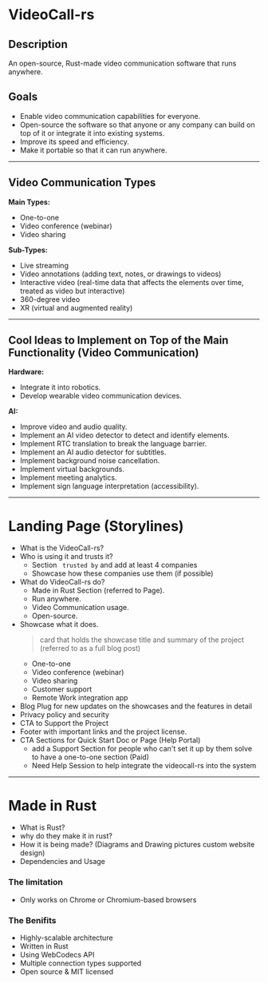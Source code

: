 # VideoCall-rs

## Description

An open-source, Rust-made video communication software that runs anywhere.

## Goals

* Enable video communication capabilities for everyone.
* Open-source the software so that anyone or any company can build on top of it or integrate it into existing systems.
* Improve its speed and efficiency.
* Make it portable so that it can run anywhere.

---

## Video Communication Types

**Main Types:**

* One-to-one
* Video conference (webinar)
* Video sharing

**Sub-Types:**

* Live streaming
* Video annotations (adding text, notes, or drawings to videos)
* Interactive video (real-time data that affects the elements over time, treated as video but interactive)
* 360-degree video
* XR (virtual and augmented reality)

---

## Cool Ideas to Implement on Top of the Main Functionality (Video Communication)

**Hardware:**

* Integrate it into robotics.
* Develop wearable video communication devices.

**AI:**

* Improve video and audio quality.
* Implement an AI video detector to detect and identify elements.
* Implement RTC translation to break the language barrier.
* Implement an AI audio detector for subtitles.
* Implement background noise cancellation.
* Implement virtual backgrounds.
* Implement meeting analytics.
* Implement sign language interpretation (accessibility).


---
# Landing Page (Storylines)
- What is the VideoCall-rs?
- Who is using it and trusts it?
    - Section ``` trusted by``` and add at least 4 companies
    - Showcase how these companies use them  (if possible)
- What do VideoCall-rs do?
   - Made in Rust Section (referred to Page).
   - Run anywhere.
   - Video Communication usage.
   - Open-source.
- Showcase what it does.
   > card that holds the showcase title and summary of the project (referred to as a full blog post)
   * One-to-one
   * Video conference (webinar)
   * Video sharing
   * Customer support
   * Remote Work integration app
- Blog Plug for new updates on the showcases and the features in detail
- Privacy policy and security
- CTA to Support the Project
- Footer with important links and the project license.
- CTA Sections for Quick Start Doc or Page (Help Portal)
   - add a Support Section for people who can't set it up by them solve to have a one-to-one section (Paid)
   - Need Help Session to help integrate the videocall-rs into the system 
---
# Made in Rust
- What is Rust?
- why do they make it in rust?
- How it is being made? (Diagrams and Drawing pictures custom website design)
- Dependencies and Usage
### The limitation 
- Only works on Chrome or Chromium-based browsers

### The Benifits
- Highly-scalable architecture
- Written in Rust
- Using WebCodecs API
- Multiple connection types supported
- Open source & MIT licensed




